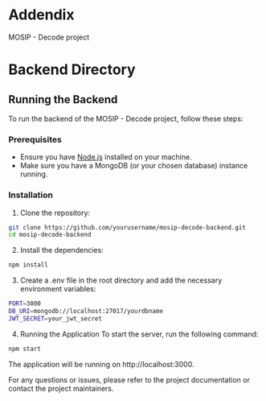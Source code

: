 # Addendix
MOSIP - Decode project

# Backend Directory

## Running the Backend

To run the backend of the MOSIP - Decode project, follow these steps:

### Prerequisites

- Ensure you have [Node.js](https://nodejs.org/) installed on your machine.
- Make sure you have a MongoDB (or your chosen database) instance running.

### Installation

1. Clone the repository:
```bash
git clone https://github.com/yourusername/mosip-decode-backend.git
cd mosip-decode-backend
```

2. Install the dependencies:

```bash
npm install
```

3. Create a .env file in the root directory and add the necessary environment variables:

```bash
PORT=3000
DB_URI=mongodb://localhost:27017/yourdbname
JWT_SECRET=your_jwt_secret
```

4. Running the Application
To start the server, run the following command:

```bash
npm start
```

The application will be running on http://localhost:3000.

For any questions or issues, please refer to the project documentation or contact the project maintainers.

